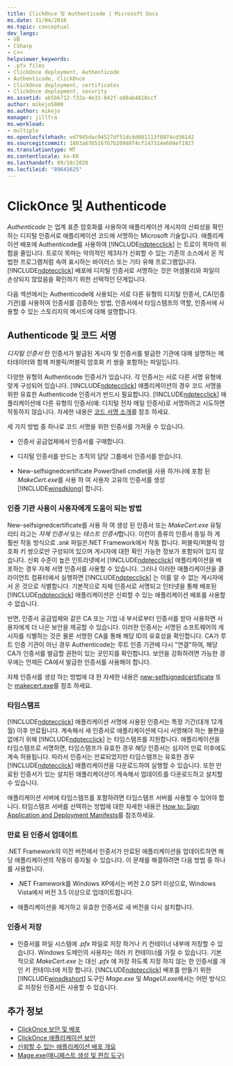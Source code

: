 ```yaml
---
title: ClickOnce 및 Authenticode | Microsoft Docs
ms.date: 11/04/2016
ms.topic: conceptual
dev_langs:
- VB
- CSharp
- C++
helpviewer_keywords:
- .pfx files
- ClickOnce deployment, Authenticode
- Authenticode, ClickOnce
- ClickOnce deployment, certificates
- ClickOnce deployment, security
ms.assetid: ab5b6712-f32a-4e33-842f-e88ab4818ccf
author: mikejo5000
ms.author: mikejo
manager: jillfra
ms.workload:
- multiple
ms.openlocfilehash: ed7945dac94527df51dcdd601113f8874cd36142
ms.sourcegitcommit: 1803a67b516f67b209d8f4cf147314e604ef1927
ms.translationtype: MT
ms.contentlocale: ko-KR
ms.lasthandoff: 09/10/2020
ms.locfileid: "89641625"
---
```

# <a name="clickonce-and-authenticode"></a>ClickOnce 및 Authenticode
*Authenticode* 는 업계 표준 암호화를 사용하여 애플리케이션 게시자의 신뢰성을 확인하는 디지털 인증서로 애플리케이션 코드에 서명하는 Microsoft 기술입니다. 애플리케이션 배포에 Authenticode를 사용하여 [!INCLUDE[ndptecclick](../deployment/includes/ndptecclick_md.md)] 는 트로이 목마의 위험을 줄입니다. 트로이 목마는 악의적인 제3자가 신뢰할 수 있는 기존의 소스에서 온 적법한 프로그램처럼 속여 표시하는 바이러스 또는 기타 유해 프로그램입니다. [!INCLUDE[ndptecclick](../deployment/includes/ndptecclick_md.md)] 배포에 디지털 인증서로 서명하는 것은 어셈블리와 파일이 손상되지 않았음을 확인하기 위한 선택적인 단계입니다.

 다음 섹션에서는 Authenticode에 사용되는 서로 다른 유형의 디지털 인증서, CA(인증 기관)를 사용하여 인증서를 검증하는 방법, 인증서에서 타임스탬프의 역할, 인증서에 사용할 수 있는 스토리지의 메서드에 대해 설명합니다.

## <a name="authenticode-and-code-signing"></a>Authenticode 및 코드 서명
 *디지털 인증서* 란 인증서가 발급된 게시자 및 인증서를 발급한 기관에 대해 설명하는 메타데이터와 함께 퍼블릭/퍼블릭 암호화 키 쌍을 포함하는 파일입니다.

 다양한 유형의 Authenticode 인증서가 있습니다. 각 인증서는 서로 다른 서명 유형에 맞게 구성되어 있습니다. [!INCLUDE[ndptecclick](../deployment/includes/ndptecclick_md.md)] 애플리케이션의 경우 코드 서명을 위한 유효한 Authenticode 인증서가 반드시 필요합니다. [!INCLUDE[ndptecclick](../deployment/includes/ndptecclick_md.md)] 애플리케이션에 다른 유형의 인증서(예: 디지털 전자 메일 인증서)로 서명하려고 시도하면 작동하지 않습니다. 자세한 내용은 [코드 서명 소개](/windows/desktop/seccrypto/cryptography-tools)를 참조 하세요.

 세 가지 방법 중 하나로 코드 서명을 위한 인증서를 가져올 수 있습니다.

- 인증서 공급업체에서 인증서를 구매합니다.

- 디지털 인증서를 만드는 조직의 담당 그룹에서 인증서를 받습니다.

- New-selfsignedcertificate PowerShell cmdlet을 사용 하거나에 포함 된 *MakeCert.exe*를 사용 하 여 사용자 고유의 인증서를 생성 [!INCLUDE[winsdklong](../deployment/includes/winsdklong_md.md)] 합니다.

### <a name="how-using-certificate-authorities-helps-users"></a>인증 기관 사용이 사용자에게 도움이 되는 방법
 New-selfsignedcertificate를 사용 하 여 생성 된 인증서 또는 *MakeCert.exe* 유틸리티 라고는 *자체 인증서* 또는 *테스트 인증서*합니다. 이런이 종류의 인증서 동일 하 게 훨씬 작동 방식으로 *.snk* 파일은.NET Framework에서 작동 합니다. 퍼블릭/퍼블릭 암호화 키 쌍으로만 구성되어 있으며 게시자에 대한 확인 가능한 정보가 포함되어 있지 않습니다. 신뢰 수준이 높은 인트라넷에서 [!INCLUDE[ndptecclick](../deployment/includes/ndptecclick_md.md)] 애플리케이션을 배포하는 경우 자체 서명 인증서를 사용할 수 있습니다. 그러나 이러한 애플리케이션을 클라이언트 컴퓨터에서 실행하면 [!INCLUDE[ndptecclick](../deployment/includes/ndptecclick_md.md)] 는 이를 알 수 없는 게시자에서 온 것으로 식별합니다. 기본적으로 자체 인증서로 서명되고 인터넷을 통해 배포된 [!INCLUDE[ndptecclick](../deployment/includes/ndptecclick_md.md)] 애플리케이션은 신뢰할 수 있는 애플리케이션 배포를 사용할 수 없습니다.

 반면, 인증서 공급업체와 같은 CA 또는 기업 내 부서로부터 인증서를 받아 사용하면 사용자에게 더 나은 보안을 제공할 수 있습니다. 이러한 인증서는 서명된 소프트웨어의 게시자를 식별하는 것은 물론 서명한 CA를 통해 해당 ID의 유효성을 확인합니다. CA가 루트 인증 기관이 아닌 경우 Authenticode는 루트 인증 기관에 다시 "연결"하여, 해당 CA가 인증서를 발급할 권한이 있는 곳인지를 확인합니다. 보안을 강화하려면 가능한 경우에는 언제든 CA에서 발급한 인증서를 사용해야 합니다.

 자체 인증서를 생성 하는 방법에 대 한 자세한 내용은 [new-selfsignedcertificate](/powershell/module/pkiclient/new-selfsignedcertificate) 또는 [makecert.exe](/windows/desktop/SecCrypto/makecert)를 참조 하세요.

### <a name="timestamps"></a>타임스탬프
 [!INCLUDE[ndptecclick](../deployment/includes/ndptecclick_md.md)] 애플리케이션 서명에 사용된 인증서는 특정 기간(대개 12개월) 이후 만료됩니다. 계속해서 새 인증서로 애플리케이션에 다시 서명해야 하는 불편을 없애기 위해 [!INCLUDE[ndptecclick](../deployment/includes/ndptecclick_md.md)] 는 타임스탬프를 지원합니다. 애플리케이션을 타임스탬프로 서명하면, 타임스탬프가 유효한 경우 해당 인증서는 심지어 만료 이후에도 계속 허용됩니다. 따라서 인증서는 만료되었지만 타임스탬프는 유효한 경우 [!INCLUDE[ndptecclick](../deployment/includes/ndptecclick_md.md)] 애플리케이션을 다운로드하여 실행할 수 있습니다. 또한 만료된 인증서가 있는 설치된 애플리케이션이 계속해서 업데이트를 다운로드하고 설치할 수 있습니다.

 애플리케이션 서버에 타임스탬프를 포함하려면 타임스탬프 서버를 사용할 수 있어야 합니다. 타임스탬프 서버를 선택하는 방법에 대한 자세한 내용은 [How to: Sign Application and Deployment Manifests](../ide/how-to-sign-application-and-deployment-manifests.md)를 참조하세요.

### <a name="update-expired-certificates"></a>만료 된 인증서 업데이트
 .NET Framework의 이전 버전에서 인증서가 만료된 애플리케이션을 업데이트하면 해당 애플리케이션의 작동이 중지될 수 있습니다. 이 문제를 해결하려면 다음 방법 중 하나를 사용합니다.

- .NET Framework를 Windows XP에서는 버전 2.0 SP1 이상으로, Windows Vista에서 버전 3.5 이상으로 업데이트합니다.

- 애플리케이션을 제거하고 유효한 인증서로 새 버전을 다시 설치합니다.

### <a name="store-certificates"></a>인증서 저장

- 인증서를 파일 시스템에 *.pfx* 파일로 저장 하거나 키 컨테이너 내부에 저장할 수 있습니다. Windows 도메인의 사용자는 여러 키 컨테이너를 가질 수 있습니다. 기본적으로 *MakeCert.exe* 는 대신 *.pfx* 에 저장 하도록 지정 하지 않는 한 인증서를 개인 키 컨테이너에 저장 합니다. [!INCLUDE[ndptecclick](../deployment/includes/ndptecclick_md.md)] 배포를 만들기 위한 [!INCLUDE[winsdkshort](../debugger/debug-interface-access/includes/winsdkshort_md.md)] 도구인 *Mage.exe* 및 *MageUI.exe*에서는 어떤 방식으로 저장된 인증서든 사용할 수 있습니다.

## <a name="see-also"></a>추가 정보
- [ClickOnce 보안 및 배포](../deployment/clickonce-security-and-deployment.md)
- [ClickOnce 애플리케이션 보안](../deployment/securing-clickonce-applications.md)
- [신뢰할 수 있는 애플리케이션 배포 개요](../deployment/trusted-application-deployment-overview.md)
- [Mage.exe(매니페스트 생성 및 편집 도구)](/dotnet/framework/tools/mage-exe-manifest-generation-and-editing-tool)